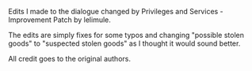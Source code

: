 Edits I made to the dialogue changed by Privileges and Services - Improvement Patch by lelimule.

The edits are simply fixes for some typos and changing "possible stolen goods" to "suspected stolen goods" as I thought it would sound better.

All credit goes to the original authors.
